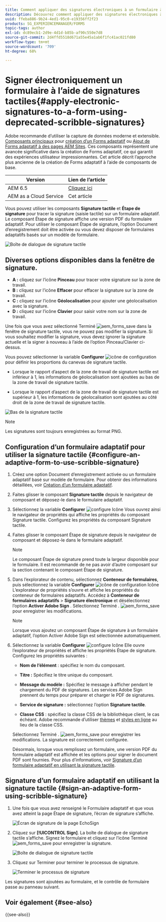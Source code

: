 ```yaml
---
title: Comment appliquer des signatures électroniques à un formulaire à l’aide de signatures tactiles ?
description: Découvrez comment appliquer des signatures électroniques à un formulaire à l’aide de signatures tactiles.
uuid: ffeba886-9b24-4ed1-95c0-e19356ff2f23
products: SG_EXPERIENCEMANAGER/FORMS
topic-tags: author
exl-id: dc89ecb1-2d9e-4d1d-b85b-af90c550e7d8
source-git-commit: 2d4ffd5518d671a55e45a1ab6f1fc41ac021fd80
workflow-type: tm+mt
source-wordcount: '709'
ht-degree: 68%

---
```


# Signer électroniquement un formulaire à l’aide de signatures tactiles{#apply-electronic-signatures-to-a-form-using-deprecated-scribble-signatures}

<span class="preview"> Adobe recommande d’utiliser la capture de données moderne et extensible. [Composants principaux](https://experienceleague.adobe.com/docs/experience-manager-core-components/using/adaptive-forms/introduction.html?lang=fr) pour [création d’un Forms adaptatif](/help/forms/creating-adaptive-form-core-components.md) ou [Ajout de Forms adaptatif à des pages AEM Sites](/help/forms/create-or-add-an-adaptive-form-to-aem-sites-page.md). Ces composants représentent une avancée significative dans la création de Forms adaptatif, ce qui garantit des expériences utilisateur impressionnantes. Cet article décrit l’approche plus ancienne de la création de Forms adaptatif à l’aide de composants de base. </span>

| Version | Lien de l’article |
| -------- | ---------------------------- |
| AEM 6.5 | [Cliquez ici](https://experienceleague.adobe.com/docs/experience-manager-65/forms/adaptive-forms-basic-authoring/signing-forms-using-scribble.html) |
| AEM as a Cloud Service | Cet article |


Vous pouvez utiliser les composants **Signature tactile** et **Étape de signature** pour tracer la signature (saisie tactile) sur un formulaire adaptatif. Le composant Étape de signature affiche une version PDF du formulaire adaptatif. Pour utiliser le composant Étape de signature, l’option Document d’enregistrement doit être activée ou vous devez disposer de formulaires adaptatifs basés sur un modèle de formulaire.

![Boîte de dialogue de signature tactile](assets/scribble-signature.png)

## Diverses options disponibles dans la fenêtre de signature.

* **A :** cliquez sur l’icône **Pinceau** pour tracer votre signature sur la zone de travail.
* **B :** cliquez sur l’icône **Effacer** pour effacer la signature sur la zone de travail.
* **C :** cliquez sur l’icône **Géolocalisation** pour ajouter une géolocalisation avec la signature.
* **D :** cliquez sur l’icône **Clavier** pour saisir votre nom sur la zone de travail.

Une fois que vous avez sélectionné Terminé ![aem_forms_save](assets/aem_forms_save.png) dans la fenêtre de signature tactile, vous ne pouvez pas modifier la signature. Si vous souhaitez modifier la signature, vous devez ignorer la signature actuelle et la signer à nouveau à l’aide de l’option Pinceau/Clavier ci-dessus.

Vous pouvez sélectionner la variable **Configurer** ![icône de configuration](assets/configure.png) pour définir les proportions du canevas de signature tactile.
* Lorsque le rapport d’aspect de la zone de travail de signature tactile est inférieur à 1, les informations de géolocalisation sont ajoutées au bas de la zone de travail de signature tactile.


* Lorsque le rapport d’aspect de la zone de travail de signature tactile est supérieur à 1, les informations de géolocalisation sont ajoutées au côté droit de la zone de travail de signature tactile.


![Bas de la signature tactile](assets/scribble-signature-aspectratio.PNG)



>[!NOTE]
>
>Les signatures sont toujours enregistrées au format PNG.
>

## Configuration d’un formulaire adaptatif pour utiliser la signature tactile {#configure-an-adaptive-form-to-use-scribble-signature}

1. Créez une option Document d’enregistrement activée ou un formulaire adaptatif basé sur modèle de formulaire. Pour obtenir des informations détaillées, voir [Création d’un formulaire adaptatif](creating-adaptive-form.md).
1. Faites glisser le composant **Signature tactile** depuis le navigateur de composant et déposez-le dans le formulaire adaptatif.
1. Sélectionnez la variable **Configurer** ![configure](assets/configure.png) Icône Vous ouvrez ainsi le navigateur de propriétés qui affiche les propriétés du composant Signature tactile. Configurez les propriétés du composant Signature tactile.
1. Faites glisser le composant Étape de signature depuis le navigateur de composant et déposez-le dans le formulaire adaptatif.

   >[!NOTE]
   >
   >Le composant Étape de signature prend toute la largeur disponible pour le formulaire. Il est recommandé de ne pas avoir d’autre composant sur la section contenant le composant Étape de signature. 

1. Dans l’explorateur de contenu, sélectionnez **Conteneur de formulaires**, puis sélectionnez la variable **Configurer** ![icône de configuration](assets/configure.png) Icône L’explorateur de propriétés s’ouvre et affiche les propriétés du conteneur de formulaires adaptatifs. Accédez à **Conteneur de formulaires adaptatifs** > **Signature électronique** et désélectionnez l’option **Activer Adobe Sign** . Sélectionnez Terminé . ![aem_forms_save](assets/aem_forms_save.png) pour enregistrer les modifications.

   >[!NOTE]
   >
   >Lorsque vous ajoutez un composant Étape de signature à un formulaire adaptatif, l’option Activer Adobe Sign est sélectionnée automatiquement.

1. Sélectionnez la variable **Configurer** ![configure](assets/configure.png) Icône Elle ouvre l’explorateur de propriétés et affiche les propriétés Étape de signature. Configurez les propriétés suivantes :

   * **Nom de l’élément** : spécifiez le nom du composant.

   * **Titre :** Spécifiez le titre unique du composant.
   * **Message du modèle :** Spécifiez le message à afficher pendant le chargement du PDF de signatures. Les services Adobe Sign prennent du temps pour préparer et charger le PDF de signatures.
   * **Service de signature :** sélectionnez l’option **Signature tactile**.

   * **Classe CSS** : spécifiez la classe CSS de la bibliothèque client, le cas échéant. Adobe recommande d’utiliser [thèmes](themes.md) et [styles en ligne](inline-style-adaptive-forms.md) au lieu de la classe CSS.

   Sélectionnez Terminé . ![aem_forms_save](assets/aem_forms_save.png) pour enregistrer les modifications. La signature est correctement configurée.

   Désormais, lorsque vous remplissez un formulaire, une version PDF du formulaire adaptatif est affichée et les options pour signer le document PDF sont fournies. Pour plus d’informations, voir [Signature d’un formulaire adaptatif en utilisant la signature tactile](signing-forms-using-scribble.md#sign-an-adaptive-form-using-scribble-signature).

## Signature d’un formulaire adaptatif en utilisant la signature tactile {#sign-an-adaptive-form-using-scribble-signature}

1. Une fois que vous avez renseigné le Formulaire adaptatif et que vous avez atteint la page Étape de signature, l’écran de signature s’affiche.

   ![Écran de signature de la page EchoSign](assets/esignscribblesign.jpg)

1. Cliquez sur **[!UICONTROL Sign]**. La boîte de dialogue de signature tactile s’affiche. Signez le formulaire et cliquez sur l’icône Terminé ![aem_forms_save](assets/aem_forms_save.png) pour enregistrer la signature.

   ![Boîte de dialogue de signature tactile](assets/scribblewidget.png)

1. Cliquez sur Terminer pour terminer le processus de signature.

   ![Terminer le processus de signature](assets/scribblecomplete.jpg)

Les signatures sont ajoutées au formulaire, et le contrôle de formulaire passe au panneau suivant.

## Voir également {#see-also}

{{see-also}}